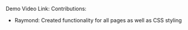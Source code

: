 Demo Video Link:
Contributions:
- Raymond: Created functionality for all pages as well as CSS styling
